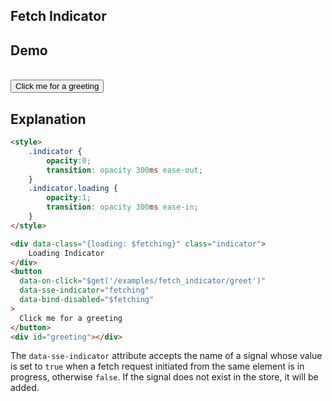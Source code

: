 ## Fetch Indicator

## Demo

<style>
    .indicator {
        opacity:0;
        transition: opacity 300ms ease-out;
    }
    .indicator.loading {
        opacity:1;
        transition: opacity 300ms ease-in;
    }
</style>
<div class="flex flex-col gap-4" >
  <div data-class="{loading: $fetching}" class="indicator flex items-center gap-2">
    <iconify-icon  icon="svg-spinners:blocks-wave"></iconify-icon>
    <span>Loading</span>
  </div>
    <button
    class="btn btn-primary"
    data-on-click="$get('/examples/fetch_indicator/greet')"
    data-indicator="fetching"
    data-testid="greeting_button"
    data-bind-disabled="$fetching"
>
    Click me for a greeting
  </button>
  <div id="greeting"></div>
</div>

## Explanation

```html
<style>
    .indicator {
        opacity:0;
        transition: opacity 300ms ease-out;
    }
    .indicator.loading {
        opacity:1;
        transition: opacity 300ms ease-in;
    }
</style>

<div data-class="{loading: $fetching}" class="indicator">
    Loading Indicator
</div>
<button
  data-on-click="$get('/examples/fetch_indicator/greet')"
  data-sse-indicator="fetching"
  data-bind-disabled="$fetching"
>
  Click me for a greeting
</button>
<div id="greeting"></div>
```

The `data-sse-indicator` attribute accepts the name of a signal whose value is set to `true` when a fetch request initiated from the same element is in progress, otherwise `false`. If the signal does not exist in the store, it will be added.
